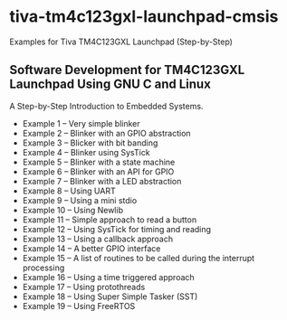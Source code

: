 # tiva-tm4c123gxl-launchpad-cmsis
Examples for Tiva TM4C123GXL Launchpad (Step-by-Step)

<h2>Software Development for TM4C123GXL Launchpad Using GNU C and Linux</h2>
<p>
A Step-by-Step Introduction to Embedded Systems.

<ul>
<li>Example 1 – Very simple blinker
<li>Example 2 – Blinker with an GPIO abstraction
<li>Example 3 – Blicker with bit banding
<li>Example 4 – Blinker using SysTick
<li>Example 5 – Blinker with a state machine
<li>Example 6 – Blinker with an API for GPIO
<li>Example 7 – Blinker with a LED abstraction
<li>Example 8 – Using UART
<li>Example 9 – Using a mini stdio
<li>Example 10 – Using Newlib
<li>Example 11 – Simple approach to read a button
<li>Example 12 – Using SysTick for timing and reading
<li>Example 13 – Using a callback approach
<li>Example 14 – A better GPIO interface
<li>Example 15 – A list of routines to be called during the interrupt processing
<li>Example 16 – Using a time triggered approach
<li>Example 17 – Using protothreads
<li>Example 18 – Using Super Simple Tasker (SST)
<li>Example 19 – Using FreeRTOS
</ul>
